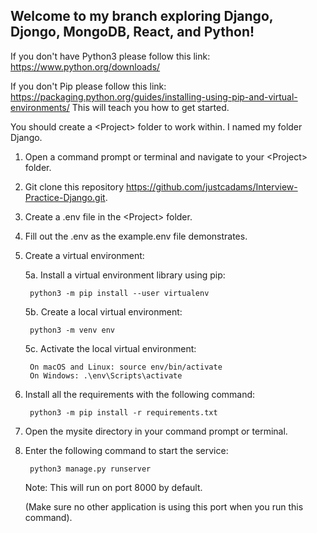 ## Welcome to my branch exploring Django, Djongo, MongoDB, React, and Python!

If you don't have Python3 please follow this link:
https://www.python.org/downloads/

If you don't Pip please follow this link:
https://packaging.python.org/guides/installing-using-pip-and-virtual-environments/
This will teach you how to get started.

You should create a \<Project\> folder to work within.
I named my folder Django.


1. Open a command prompt or terminal and navigate to your \<Project\> folder.


2. Git clone this repository https://github.com/justcadams/Interview-Practice-Django.git.


3. Create a .env file in the \<Project\> folder.


4. Fill out the .env as the example.env file demonstrates.


5. Create a virtual environment:

	5a. Install a virtual environment library using pip:

		python3 -m pip install --user virtualenv

	5b. Create a local virtual environment:

		python3 -m venv env

	5c. Activate the local virtual environment:

		On macOS and Linux: source env/bin/activate
		On Windows: .\env\Scripts\activate


6. Install all the requirements with the following command:

		python3 -m pip install -r requirements.txt


7. Open the mysite directory in your command prompt or terminal.


8. Enter the following command to start the service:

		python3 manage.py runserver
	Note: This will run on port 8000 by default.
	
	(Make sure no other application is using this port when you run this command).
